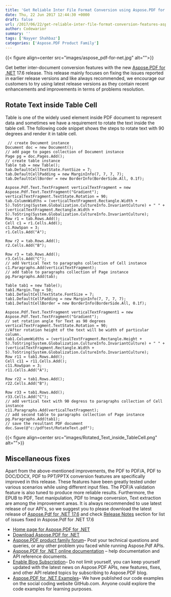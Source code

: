 ```yaml
---
title: 'Get Reliable Inter File Format Conversion using Aspose.PDF for .NET'
date: Thu, 22 Jun 2017 12:44:30 +0000
draft: false
url: /2017/06/22/get-reliable-inter-file-format-conversion-features-aspose.pdf-.net-17.6/
author: Codewarior
summary: ''
tags: ['Nayyer Shahbaz']
categories: ['Aspose.PDF Product Family']
---
```




{{< figure align=center src="images/aspose_pdf-for-net.jpg" alt="">}}


Get better inter-document conversion features with the new [Aspose.PDF for .NET][1] 17.6 release. This release mainly focuses on fixing the issues reported in earlier release versions and like always recommended, we encourage our customers to try using latest release versions as they contain recent enhancements and improvements in terms of problems resolution.

## Rotate Text inside Table Cell

Table is one of the widely used element inside PDF document to represent data and sometimes we have a requirement to rotate the text inside the table cell. The following code snippet shows the steps to rotate text with 90 degrees and render it in table cell.

```
 // create Document instance
Document doc = new Document();
// add page to pages collection of Document instance
Page pg = doc.Pages.Add();
// create table instance
Table tab = new Table();
tab.DefaultCellTextState.FontSize = 7;
tab.DefaultCellPadding = new MarginInfo(7, 7, 7, 7);
tab.DefaultCellBorder = new BorderInfo(BorderSide.All, 0.1f);

Aspose.Pdf.Text.TextFragment verticalTextFragment = new Aspose.Pdf.Text.TextFragment("Gradient");
verticalTextFragment.TextState.Rotation = 90;
tab.ColumnWidths = (verticalTextFragment.Rectangle.Width + 5).ToString(System.Globalization.CultureInfo.InvariantCulture) + " " + (verticalTextFragment.Rectangle.Width + 5).ToString(System.Globalization.CultureInfo.InvariantCulture);
Row r1 = tab.Rows.Add();
Cell c1 = r1.Cells.Add();
c1.RowSpan = 3;
r1.Cells.Add("A");

Row r2 = tab.Rows.Add();
r2.Cells.Add("B");

Row r3 = tab.Rows.Add();
r3.Cells.Add("C");
// add Vertical Text to paragraphs collection of Cell instance
c1.Paragraphs.Add(verticalTextFragment);
// add table to paragraphs collection of Page instance
pg.Paragraphs.Add(tab);

Table tab1 = new Table();
tab1.Margin.Top = 50;
tab1.DefaultCellTextState.FontSize = 7;
tab1.DefaultCellPadding = new MarginInfo(7, 7, 7, 7);
tab1.DefaultCellBorder = new BorderInfo(BorderSide.All, 0.1f);

Aspose.Pdf.Text.TextFragment verticalTextFragment1 = new Aspose.Pdf.Text.TextFragment("Gradient");
// set rotation angle for Text as 90 degrees
verticalTextFragment.TextState.Rotation = 90;
//After rotation height of the text will be width of particular column. 
tab1.ColumnWidths = (verticalTextFragment.Rectangle.Height + 5).ToString(System.Globalization.CultureInfo.InvariantCulture) + " " + (verticalTextFragment.Rectangle.Width + 5).ToString(System.Globalization.CultureInfo.InvariantCulture);
Row r11 = tab1.Rows.Add();
Cell c11 = r11.Cells.Add();
c11.RowSpan = 3;
r11.Cells.Add("A");

Row r22 = tab1.Rows.Add();
r22.Cells.Add("B");

Row r33 = tab1.Rows.Add();
r33.Cells.Add("C");
// add vertical text with 90 degress to paragraphs collection of Cell instance
c11.Paragraphs.Add(verticalTextFragment);
// add second table to paragraphs collection of Page instance
pg.Paragraphs.Add(tab1);
// save the resultant PDF document
doc.Save(@"c:/pdftest/RotateText.pdf"); 
```



{{< figure align=center src="images/Rotated_Text_inside_TableCell.png" alt="">}}


## Miscellaneous fixes

Apart from the above-mentioned improvements, the PDF to PDF/A, PDF to DOC/DOCX, PDF to PPT/PPTX conversion features are specifically improved in this release. These features have been greatly tested under various scenarios while using different input files. The PDF/A validation feature is also tuned to produce more reliable results. Furthermore, the EPUB to PDF, Text manipulation, PDF to Image conversion, Text extraction are among the improvement areas. It is always recommended to use latest release of our API's, so we suggest you to please download the latest release of [Aspose.Pdf for .NET 17.6][2] and check [Release Notes][3] section for list of issues fixed in Aspose.Pdf for .NET 17.6

*   [Home page for Aspose.PDF for .NET][4]
*   [Download Aspose.PDF for .NET][5]
*   [Aspose.PDF product family forum][6]– Post your technical questions and queries, or any other problem you faced while running Aspose.Pdf APIs.
*   [Aspose.PDF for .NET online documentation][7] – help documentation and API reference documents.
*   [Enable Blog Subscription][8]– Do not limit yourself, you can keep yourself updated with the latest news on Aspose.PDF APIs, new features, fixes, and other API related topics by subscribing to Aspose.PDF blog.
*   [Aspose.PDF for .NET Examples][9]– We have published our code examples on the social coding website GitHub.com. Anyone could explore the code examples for learning purposes.




[1]: https://products.aspose.com/pdf/net
[2]: https://downloads.aspose.com/pdf/net/new-releases/aspose.pdf-for-.net-17.6/
[3]: https://docs.aspose.com/pdf/net/aspose-pdf-for-net-17-6-release-notes/
[4]: https://products.aspose.com/pdf/net/
[5]: https://downloads.aspose.com/pdf/net
[6]: https://forums.aspose.com/c/pdf
[7]: https://docs.aspose.com/pdf/net/
[8]: https://blog.aspose.com/category/aspose-products/aspose-pdf-product-family/
[9]: https://github.com/aspose-pdf/Aspose.Pdf-for-.NET




